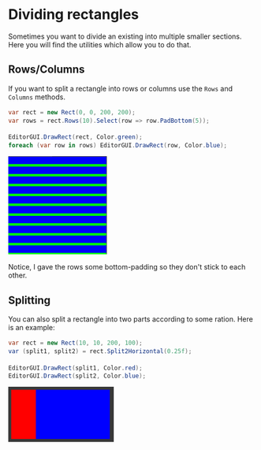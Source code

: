 ﻿# Dividing rectangles

Sometimes you want to divide an existing into multiple smaller sections. Here
you will find the utilities which allow you to do that.

## Rows/Columns

If you want to split a rectangle into rows or columns use the `Rows`
and `Columns` methods.

```csharp
var rect = new Rect(0, 0, 200, 200);
var rows = rect.Rows(10).Select(row => row.PadBottom(5));

EditorGUI.DrawRect(rect, Color.green);
foreach (var row in rows) EditorGUI.DrawRect(row, Color.blue);
```

![image](./Images/Rows.png)

Notice, I gave the rows some bottom-padding so they don't stick to each other.

## Splitting

You can also split a rectangle into two parts according to some ration. Here is
an example:

```csharp
var rect = new Rect(10, 10, 200, 100);
var (split1, split2) = rect.Split2Horizontal(0.25f);

EditorGUI.DrawRect(split1, Color.red);
EditorGUI.DrawRect(split2, Color.blue);
```

![image](./Images/Split.png)